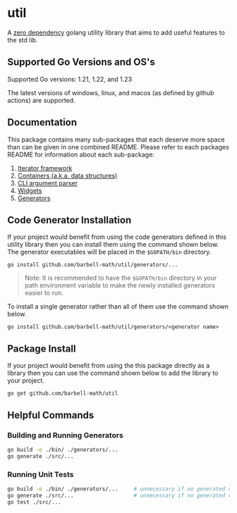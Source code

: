 # util

A [zero dependency](./go.mod) golang utility library that aims to add useful
features to the std lib.

## Supported Go Versions and OS's

Supported Go versions: 1.21, 1.22, and 1.23

The latest versions of windows, linux, and macos (as defined by github actions)
are supported.

## Documentation

This package contains many sub-packages that each deserve more space than can
be given in one combined README. Please refer to each packages README for
information about each sub-package:

1. [Iterator framework](./src/iter/README.md)
1. [Containers (a.k.a. data structures)](./src/container/README.md)
1. [CLI argument parser](./src/argparse/README.md)
1. [Widgets](./src/widgets/README.md)
1. [Generators](./generators/README.md)

## Code Generator Installation

If your project would benefit from using the code generators defined in this
utility library then you can install them using the command shown below. The
generator executables will be placed in the `$GOPATH/bin` directory.

```
go install github.com/barbell-math/util/generators/...
```

> Note: It is recommended to have the `$GOPATH/bin` directory in your path
> environment variable to make the newly installed generators easier to run.

To install a single generator rather than all of them use the command shown
below.

```
go install github.com/barbell-math/util/generators/<generator name>
```

## Package Install

If your project would benefit from using the this package directly as a library
then you can use the command shown below to add the library to your project.

```
go get github.com/barbell-math/util
```

## Helpful Commands

### Building and Running Generators

```sh
go build -o ./bin/ ./generators/...
go generate ./src/...
```

### Running Unit Tests

```sh
go build -o ./bin/ ./generators/...     # unnecessary if no generated code changed
go generate ./src/...                   # unnecessary if no generated code changed
go test ./src/...
```
